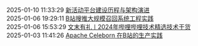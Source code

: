2025-01-10 11:33:29 [新活动平台建设历程与架构演进](http://mp.weixin.qq.com/s?__biz=Mzg3Njc0NTgwMg==&mid=2247502230&idx=1&sn=76feb6f4717cedf7c7fc1aaaf16d619d&chksm=cf2f0cb3f85885a5d6c7830652ae3369dabf09436ef66daa23358af53b6d812bf923a0da39ee#rd)  
2025-01-06 19:29:11 [B站搜推大规模召回系统工程实践](http://mp.weixin.qq.com/s?__biz=Mzg3Njc0NTgwMg==&mid=2247502139&idx=1&sn=9f5ebff5c16b76e9d06f7a2d5bd7f5c1&chksm=cf2f0c1ef8588508b2370c26ee96f12bfa815061c77c2c24b2d1f13add42a13689329f1cff8d#rd)  
2025-01-06 15:53:29 [文末有礼丨2024年哔哩哔哩技术精选技术干货](http://mp.weixin.qq.com/s?__biz=Mzg3Njc0NTgwMg==&mid=2247502138&idx=1&sn=dbe5922bdb65d952bc7d9eaf7130e495&chksm=cf2f0c1ff8588509608082dacc688d256ca33f17249b02c7f4c9178b7a932b25c695429bd8a9#rd)  
2025-01-03 11:41:26 [Apache Celeborn 在B站的生产实践](http://mp.weixin.qq.com/s?__biz=Mzg3Njc0NTgwMg==&mid=2247502109&idx=1&sn=01f3cb0332659283beec301837f962aa&chksm=cf2f0c38f858852e7a481bda7baa72433cd1c96a533e9b39bddcee06a7a2c6d990a57c8ed3d4#rd)  
